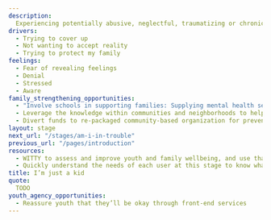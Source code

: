 ```yaml
---
description:
  Experiencing potentially abusive, neglectful, traumatizing or chronically stressful home life.
drivers:
  - Trying to cover up
  - Not wanting to accept reality
  - Trying to protect my family
feelings:
  - Fear of revealing feelings
  - Denial
  - Stressed
  - Aware
family_strengthening_opportunities:
  - "Involve schools in supporting families: Supplying mental health services, food pantries, washer and dryer and daycare for teen parents."
  - Leverage the knowledge within communities and neighborhoods to help provide resources.
  - Divert funds to re-packaged community-based organization for prevention opportunities
layout: stage
next_url: "/stages/am-i-in-trouble"
previous_url: "/pages/introduction"
resources:
  - WITTY to assess and improve youth and family wellbeing, and use that to inform referrals and community services provided
  - Quickly understand the needs of each user at this stage to know what specific services are needed.
title: I’m just a kid
quote:
  TODO
youth_agency_opportunities:
  - Reassure youth that they’ll be okay through front-end services
---
```


